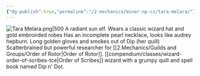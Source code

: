 ```yaml
---
{"dg-publish":true,"permalink":"/2-mechanics/minor-np-cs/tara-melara/"}
---
```


![Tara Melara.png|500](/img/user/Z.Assets/Tara%20Melara.png)
A radiant sun elf. Wears a classic wizard hat and gold embroirded robes
Has an incomplete pearl necklace, looks like audrey hepburn. Long golden gloves and smokes out of Dip (her quill)
Scatterbrained but powerful researcher for [[2.Mechanics/Guilds and Groups/Order of Rotor\|Order of Rotor]].
[[compendium/classes/wizard-order-of-scribes-tce\|Order of Scribes]] wizard with a grumpy quill and spell book named Dip n' Dot.